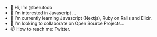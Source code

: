 - 👋 Hi, I’m @berutodo
- 👀 I’m interested in Javascript ...
- 🌱 I’m currently learning Javascript (Nextjs), Ruby on Rails and Elixir.
- 💞️ I’m looking to collaborate on Open Source Projects...
- 📫 How to reach me: Twitter.

<!---
berutodo/berutodo is a ✨ special ✨ repository because its `README.md` (this file) appears on your GitHub profile.
You can click the Preview link to take a look at your changes.
--->
